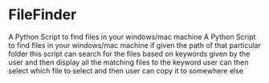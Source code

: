 # FileFinder
A Python Script to find files in your windows/mac machine A Python Script to find files in your windows/mac machine if given the path of that particular folder this script can search for the files based on keywords given by the user and then display all the matching files to the keyword user can then select which file to select and then user can copy it to somewhere else


